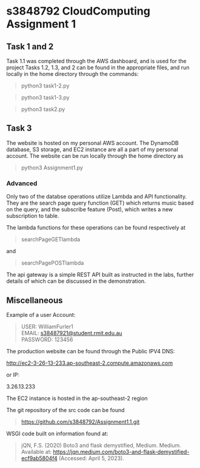 # s3848792 CloudComputing Assignment 1

## Task 1 and 2

Task 1.1 was completed through the AWS dashboard, and is used for the project
Tasks 1.2, 1.3, and 2 can be found in the appropriate files, and run locally in the home directory through the commands:

>python3 task1-2.py

>python3 task1-3.py

>python3 task2.py

## Task 3

The website is hosted on my personal AWS account. 
The DynamoDB database, S3 storage, and EC2 instance are all a part of my personal account. 
The website can be run locally through the home directory as
>python3 Assignment1.py



### Advanced

Only two of the databse operations utilize Lambda and API functionality. They are the search page query function (GET) which returns music based on the query, and the subscribe feature (Post), which writes a new subscription to table. 

The lambda functions for these operations can be found respectively at 

>searchPageGETlambda

and 

>searchPagePOSTlambda

The api gateway is a simple REST API built as instructed in the labs, further details of which can be discussed in the demonstration.

## Miscellaneous

Example of a user Account:

>USER: WilliamFurler1   
>EMAIL: s38487921@student.rmit.edu.au   
>PASSWORD: 123456   

The production website can be found through the Public IPV4 DNS:

http://ec2-3-26-13-233.ap-southeast-2.compute.amazonaws.com

or IP:

3.26.13.233

The EC2 instance is hosted in the ap-southeast-2 region


The git repository of the src code can be found
>https://github.com/s3848792/Assignment1.1.git


WSGI code built on information found at:

>jQN, F.S. (2020) Boto3 and flask demystified, Medium. Medium. Available at: https://jqn.medium.com/boto3-and-flask-demystified-ecf9ab5804f4 (Accessed: April 5, 2023). 


